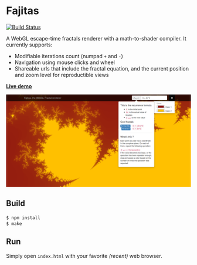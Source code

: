 # Fajitas

[![Build Status](https://travis-ci.org/titouanc/fajitas.svg?branch=master)](https://travis-ci.org/titouanc/fajitas)

A WebGL escape-time fractals renderer with a math-to-shader compiler.
It currently supports:

* Modifiable iterations count (numpad `+` and `-`)
* Navigation using mouse clicks and wheel
* Shareable urls that include the fractal equation, and the current position and zoom level for reproductible views

**[Live demo](http://ititou.be/)**

![screenshot](screenshot.png)

## Build

    $ npm install
    $ make

## Run

Simply open `index.html` with your favorite *(recent)* web browser.
